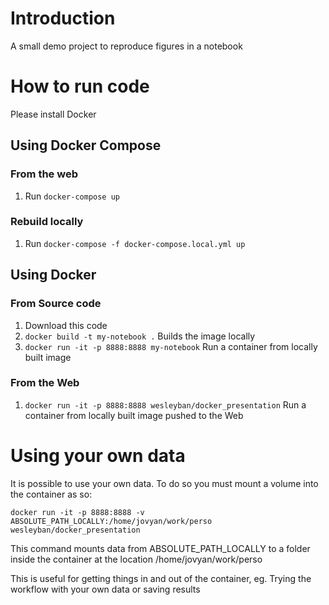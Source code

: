 # Introduction

A small demo project to reproduce figures  in a notebook

# How to run code

Please install Docker

## Using Docker Compose

### From the web
1. Run `docker-compose up`

### Rebuild locally
1. Run `docker-compose -f docker-compose.local.yml up`

## Using Docker

### From Source code
1. Download this code
1. `docker build -t my-notebook .` Builds the image locally
1. `docker run -it -p 8888:8888 my-notebook` Run a container from locally built image

### From the Web

1. `docker run -it -p 8888:8888 wesleyban/docker_presentation` Run a container from locally built image pushed to the Web

# Using your own data

It is possible to use your own data. To do so you must mount a volume into the container as so:

`docker run -it -p 8888:8888 -v ABSOLUTE_PATH_LOCALLY:/home/jovyan/work/perso wesleyban/docker_presentation`

This command mounts data from ABSOLUTE_PATH_LOCALLY to a folder inside the container at the location /home/jovyan/work/perso

This is useful for getting things in and out of the container, eg. Trying the workflow with your own data or saving results